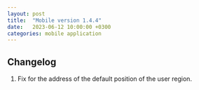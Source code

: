 ```yaml
---
layout: post
title:  "Mobile version 1.4.4"
date:   2023-06-12 10:00:00 +0300
categories: mobile application
---
```


Changelog
---
1. Fix for the address of the default position of the user region.

